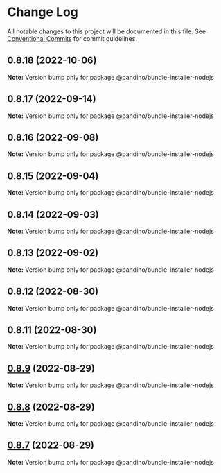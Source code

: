 # Change Log

All notable changes to this project will be documented in this file.
See [Conventional Commits](https://conventionalcommits.org) for commit guidelines.

## 0.8.18 (2022-10-06)

**Note:** Version bump only for package @pandino/bundle-installer-nodejs

## 0.8.17 (2022-09-14)

**Note:** Version bump only for package @pandino/bundle-installer-nodejs

## 0.8.16 (2022-09-08)

**Note:** Version bump only for package @pandino/bundle-installer-nodejs

## 0.8.15 (2022-09-04)

**Note:** Version bump only for package @pandino/bundle-installer-nodejs

## 0.8.14 (2022-09-03)

**Note:** Version bump only for package @pandino/bundle-installer-nodejs

## 0.8.13 (2022-09-02)

**Note:** Version bump only for package @pandino/bundle-installer-nodejs

## 0.8.12 (2022-08-30)

**Note:** Version bump only for package @pandino/bundle-installer-nodejs

## 0.8.11 (2022-08-30)

**Note:** Version bump only for package @pandino/bundle-installer-nodejs

## [0.8.9](https://github.com/BlackBeltTechnology/pandino/compare/v0.8.8...v0.8.9) (2022-08-29)

**Note:** Version bump only for package @pandino/bundle-installer-nodejs

## [0.8.8](https://github.com/BlackBeltTechnology/pandino/compare/v0.8.7...v0.8.8) (2022-08-29)

**Note:** Version bump only for package @pandino/bundle-installer-nodejs

## [0.8.7](https://github.com/BlackBeltTechnology/pandino/compare/v0.8.6...v0.8.7) (2022-08-29)

**Note:** Version bump only for package @pandino/bundle-installer-nodejs
